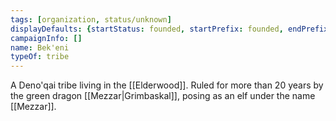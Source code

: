 ```yaml
---
tags: [organization, status/unknown]
displayDefaults: {startStatus: founded, startPrefix: founded, endPrefix: destroyed, endStatus: destroyed}
campaignInfo: []
name: Bek'eni
typeOf: tribe
---
```


A Deno'qai tribe living in the [[Elderwood]]. Ruled for more than 20 years by the green dragon [[Mezzar|Grimbaskal]], posing as an elf under the name [[Mezzar]]. 